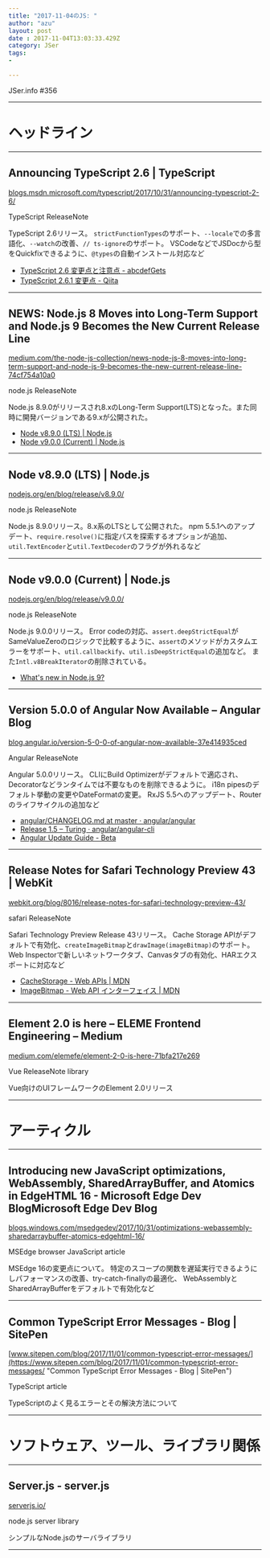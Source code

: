 ```yaml
---
title: "2017-11-04のJS: "
author: "azu"
layout: post
date : 2017-11-04T13:03:33.429Z
category: JSer
tags:
-

---
```


JSer.info #356

----

<h1 class="site-genre">ヘッドライン</h1>

----

## Announcing TypeScript 2.6 | TypeScript
[blogs.msdn.microsoft.com/typescript/2017/10/31/announcing-typescript-2-6/](https://blogs.msdn.microsoft.com/typescript/2017/10/31/announcing-typescript-2-6/ "Announcing TypeScript 2.6 | TypeScript")
<p class="jser-tags jser-tag-icon"><span class="jser-tag">TypeScript</span> <span class="jser-tag">ReleaseNote</span></p>

TypeScript 2.6リリース。
`strictFunctionTypes`のサポート、`--locale`での多言語化、`--watch`の改善、`// ts-ignore`のサポート。
VSCodeなどでJSDocから型をQuickfixできるように、`@types`の自動インストール対応など

- [TypeScript 2.6 変更点と注意点 - abcdefGets](http://abcdef.gets.b6n.ch/entry/2017/11/01/101358 "TypeScript 2.6 変更点と注意点 - abcdefGets")
- [TypeScript 2.6.1 変更点 - Qiita](https://qiita.com/vvakame/items/d2c7cf142fa0af39d2d5 "TypeScript 2.6.1 変更点 - Qiita")

----

## NEWS: Node.js 8 Moves into Long-Term Support and Node.js 9 Becomes the New Current Release Line
[medium.com/the-node-js-collection/news-node-js-8-moves-into-long-term-support-and-node-js-9-becomes-the-new-current-release-line-74cf754a10a0](https://medium.com/the-node-js-collection/news-node-js-8-moves-into-long-term-support-and-node-js-9-becomes-the-new-current-release-line-74cf754a10a0 "NEWS: Node.js 8 Moves into Long-Term Support and Node.js 9 Becomes the New Current Release Line")
<p class="jser-tags jser-tag-icon"><span class="jser-tag">node.js</span> <span class="jser-tag">ReleaseNote</span></p>

Node.js 8.9.0がリリースされ8.xのLong-Term Support(LTS)となった。また同時に開発バージョンである9.xが公開された。

- [Node v8.9.0 (LTS) | Node.js](https://nodejs.org/en/blog/release/v8.9.0/ "Node v8.9.0 (LTS) | Node.js")
- [Node v9.0.0 (Current) | Node.js](https://nodejs.org/en/blog/release/v9.0.0/ "Node v9.0.0 (Current) | Node.js")

----

## Node v8.9.0 (LTS) | Node.js
[nodejs.org/en/blog/release/v8.9.0/](https://nodejs.org/en/blog/release/v8.9.0/ "Node v8.9.0 (LTS) | Node.js")
<p class="jser-tags jser-tag-icon"><span class="jser-tag">node.js</span> <span class="jser-tag">ReleaseNote</span></p>

Node.js 8.9.0リリース。8.x系のLTSとして公開された。
npm 5.5.1へのアップデート、`require.resolve()`に指定パスを探索するオプションが追加、`util.TextEncoder`と`util.TextDecoder`のフラグが外れるなど


----

## Node v9.0.0 (Current) | Node.js
[nodejs.org/en/blog/release/v9.0.0/](https://nodejs.org/en/blog/release/v9.0.0/ "Node v9.0.0 (Current) | Node.js")
<p class="jser-tags jser-tag-icon"><span class="jser-tag">node.js</span> <span class="jser-tag">ReleaseNote</span></p>

Node.js 9.0.0リリース。
Error codeの対応、`assert.deepStrictEqual`がSameValueZeroのロジックで比較するように、`assert`のメソッドがカスタムエラーをサポート、`util.callbackify`、`util.isDeepStrictEqual`の追加など。
また`Intl.v8BreakIterator`の削除されている。

- [What&#39;s new in Node.js 9?](https://nemethgergely.com/what-is-new-in-nodejs-9/ "What&amp;#39;s new in Node.js 9?")

----

## Version 5.0.0 of Angular Now Available – Angular Blog
[blog.angular.io/version-5-0-0-of-angular-now-available-37e414935ced](https://blog.angular.io/version-5-0-0-of-angular-now-available-37e414935ced "Version 5.0.0 of Angular Now Available – Angular Blog")
<p class="jser-tags jser-tag-icon"><span class="jser-tag">Angular</span> <span class="jser-tag">ReleaseNote</span></p>

Angular 5.0.0リリース。
CLIにBuild Optimizerがデフォルトで適応され、Decoratorなどランタイムでは不要なものを削除できるように。
i18n pipesのデフォルト挙動の変更やDateFormatの変更。
RxJS 5.5へのアップデート、Routerのライフサイクルの追加など

- [angular/CHANGELOG.md at master · angular/angular](https://github.com/angular/angular/blob/master/CHANGELOG.md#500-pentagonal-donut-2017-11-01 "angular/CHANGELOG.md at master · angular/angular")
- [Release 1.5 – Turing · angular/angular-cli](https://github.com/angular/angular-cli/releases/tag/v1.5.0 "Release 1.5 – Turing · angular/angular-cli")
- [Angular Update Guide - Beta](https://angular-update-guide.firebaseapp.com/ "Angular Update Guide - Beta")

----

## Release Notes for Safari Technology Preview 43 | WebKit
[webkit.org/blog/8016/release-notes-for-safari-technology-preview-43/](https://webkit.org/blog/8016/release-notes-for-safari-technology-preview-43/ "Release Notes for Safari Technology Preview 43 | WebKit")
<p class="jser-tags jser-tag-icon"><span class="jser-tag">safari</span> <span class="jser-tag">ReleaseNote</span></p>

Safari Technology Preview Release 43リリース。
Cache Storage APIがデフォルトで有効化、`createImageBitmap`と`drawImage(imageBitmap)`のサポート。
Web Inspectorで新しいネットワークタブ、Canvasタブの有効化、HARエクスポートに対応など

- [CacheStorage - Web APIs | MDN](https://developer.mozilla.org/en-US/docs/Web/API/CacheStorage "CacheStorage - Web APIs | MDN")
- [ImageBitmap - Web API インターフェイス | MDN](https://developer.mozilla.org/ja/docs/Web/API/ImageBitmap "ImageBitmap - Web API インターフェイス | MDN")

----

## Element 2.0 is here – ELEME Frontend Engineering – Medium
[medium.com/elemefe/element-2-0-is-here-71bfa217e269](https://medium.com/elemefe/element-2-0-is-here-71bfa217e269 "Element 2.0 is here – ELEME Frontend Engineering – Medium")
<p class="jser-tags jser-tag-icon"><span class="jser-tag">Vue</span> <span class="jser-tag">ReleaseNote</span> <span class="jser-tag">library</span></p>

Vue向けのUIフレームワークのElement 2.0リリース


----
<h1 class="site-genre">アーティクル</h1>

----

## Introducing new JavaScript optimizations, WebAssembly, SharedArrayBuffer, and Atomics in EdgeHTML 16 - Microsoft Edge Dev BlogMicrosoft Edge Dev Blog
[blogs.windows.com/msedgedev/2017/10/31/optimizations-webassembly-sharedarraybuffer-atomics-edgehtml-16/](https://blogs.windows.com/msedgedev/2017/10/31/optimizations-webassembly-sharedarraybuffer-atomics-edgehtml-16/ "Introducing new JavaScript optimizations, WebAssembly, SharedArrayBuffer, and Atomics in EdgeHTML 16 - Microsoft Edge Dev BlogMicrosoft Edge Dev Blog")
<p class="jser-tags jser-tag-icon"><span class="jser-tag">MSEdge</span> <span class="jser-tag">browser</span> <span class="jser-tag">JavaScript</span> <span class="jser-tag">article</span></p>

MSEdge 16の変更点について。
特定のスコープの関数を遅延実行できるようにしパフォーマンスの改善、try-catch-finallyの最適化、
WebAssemblyとSharedArrayBufferをデフォルトで有効化など


----

## Common TypeScript Error Messages - Blog | SitePen
[www.sitepen.com/blog/2017/11/01/common-typescript-error-messages/](https://www.sitepen.com/blog/2017/11/01/common-typescript-error-messages/ "Common TypeScript Error Messages - Blog | SitePen")
<p class="jser-tags jser-tag-icon"><span class="jser-tag">TypeScript</span> <span class="jser-tag">article</span></p>

TypeScriptのよく見るエラーとその解決方法について


----
<h1 class="site-genre">ソフトウェア、ツール、ライブラリ関係</h1>

----

## Server.js - server.js
[serverjs.io/](https://serverjs.io/ "Server.js - server.js")
<p class="jser-tags jser-tag-icon"><span class="jser-tag">node.js</span> <span class="jser-tag">server</span> <span class="jser-tag">library</span></p>

シンプルなNode.jsのサーバライブラリ


----
